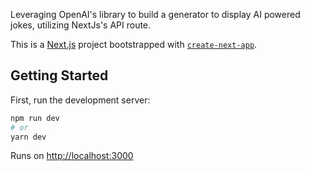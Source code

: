 Leveraging OpenAI's library to build a generator to display AI powered jokes, utilizing NextJs's API route.

This is a [Next.js](https://nextjs.org) project bootstrapped with [`create-next-app`](https://nextjs.org/docs/app/api-reference/cli/create-next-app).

## Getting Started

First, run the development server:

```bash
npm run dev
# or
yarn dev
```

Runs on [http://localhost:3000](http://localhost:3000)